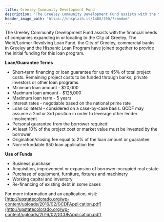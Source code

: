 ```yaml
---
title: Greeley Community Development Fund
description: 'The Greeley Community Development Fund assists with the financial needs of companies expanding in or locating to the City of Greeley. The Weld/Larimer Revolving Loan Fund, the City of Greeley, commercial banks in Greeley and the Hispanic Loan Program have joined together to provide the initial funding for this loan program.'
header_image_path: 'https://unsplash.it/1400/200/?random'
---
```



The Greeley Community Development Fund assists with the financial needs of companies expanding in or locating to the City of Greeley. The Weld/Larimer Revolving Loan Fund, the City of Greeley, commercial banks in Greeley and the Hispanic Loan Program have joined together to provide the initial funding for this loan program.

**Loan/Guarantee Terms**

* Short-term financing or loan guarantee for up to 45% of total project costs. Remaining project costs to be funded through banks, private investors or other loan programs.
* Minimum loan amount - $20,000
* Maximum loan amount - $125,000
* Maximum loan term - 5 years
* Interest rates - negotiable based on the national prime rate
* Loan collateral - considered on a case-by-case basis. GCDF may assume a 2nd or 3rd position in order to leverage other lender involvement
* Personal guarantee from the borrower required
* At least 10% of the project cost or market value must be invested by the borrower
* Origination/closing fee equal to 2% of the loan amount or guarantee
* Non-refundable $50 loan application fee


**Use of Funds**

* Business purchase
* Acquisition, improvement or expansion of borrower-occupied real estate
* Purchase of equipment, furniture, fixtures and machinery
* Working capital and inventory
* Re-financing of existing debt in some cases


For more information and an application, visit: [http://upstatecolorado.org/wp-content/uploads/2016/02/GCDFApplication.pdf](http://upstatecolorado.org/wp-content/uploads/2016/02/GCDFApplication.pdf)